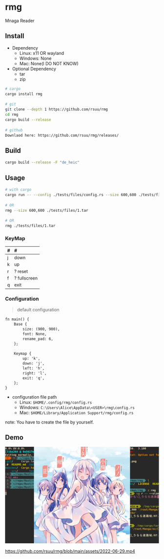 # rmg

Mnaga Reader

## Install

+ Dependency
  + Linux: x11 OR wayland
  + Windows: None
  + Mac: None(I DO NOT KNOW)
+ Optional Dependency
  + tar
  + zip

```bash
# cargo
cargo install rmg

# git
git clone --depth 1 https://github.com/rsuu/rmg
cd rmg
cargo build --release

# github
Downlaod here: https://github.com/rsuu/rmg/releases/
```

## Build

```bash
cargo build --release -F "de_heic"
```

## Usage

```bash
# with cargo
cargo run -- --config ./tests/files/config.rs --size 600,600 ./tests/files/1.tar

# OR
rmg --size 600,600 ./tests/files/1.tar

# OR
rmg ./tests/files/1.tar

```

### KeyMap

|#|#|
|:-|:-|
j | down
k | up
r | ? reset
f | ? fullscreen
q | exit

### Configuration

> default configuration

```text
fn main() {
    Base {
        size: (900, 900),
        font: None,
        rename_pad: 6,
    };

    Keymap {
        up: 'k',
        down: 'j',
        left: 'h',
        right: 'l',
        exit: 'q',
    };
}
```

+ configuration file path
  + Linux: `$HOME/.config/rmg/config.rs`
  + Windows: `C:\Users\Alice\AppData\<USER>\rmg\config.rs`
  + Mac: `$HOME/Library/Application Support/rmg/config.rs`

note: You have to create the file by yourself.

## Demo

![](./assets/2022-07-12.png)

https://github.com/rsuu/rmg/blob/main/assets/2022-06-29.mp4
